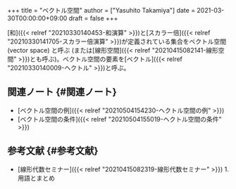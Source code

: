 +++
title = "ベクトル空間"
author = ["Yasuhito Takamiya"]
date = 2021-03-30T00:00:00+09:00
draft = false
+++

[和]({{< relref "20210330140453-和演算" >}})と[スカラー倍]({{< relref "20210330141705-スカラー倍演算" >}})が定義されている集合をベクトル空間 (vector space) と呼ぶ  (または[線形空間]({{< relref "20210415082141-線形空間" >}})とも呼ぶ)。ベクトル空間の要素を[ベクトル]({{< relref "20210330140009-ヘクトル" >}})と呼ぶ。


## 関連ノート {#関連ノート}

-   [ベクトル空間の例]({{< relref "20210504154230-ヘクトル空間の例" >}})
-   [ベクトル空間の条件]({{< relref "20210504155019-ヘクトル空間の条件" >}})


## 参考文献 {#参考文献}

-   [線形代数セミナー]({{< relref "20210415082319-線形代数セミナー" >}}) 1. 用語とまとめ
